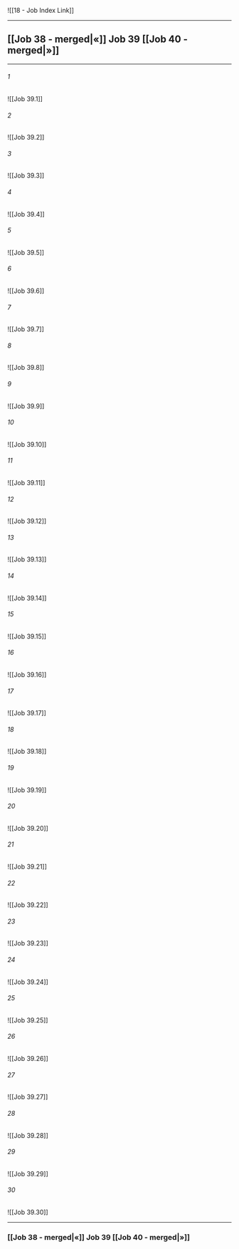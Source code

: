 ![[18 - Job Index Link]]

---
##  [[Job 38 - merged|«]] Job 39 [[Job 40 - merged|»]]

---

###### 1
![[Job 39.1]] 

###### 2
![[Job 39.2]] 

###### 3
![[Job 39.3]] 

###### 4
![[Job 39.4]]

###### 5 
![[Job 39.5]] 

###### 6
![[Job 39.6]] 

###### 7
![[Job 39.7]] 

###### 8
![[Job 39.8]] 

###### 9
![[Job 39.9]] 

###### 10
![[Job 39.10]] 

###### 11
![[Job 39.11]] 

###### 12
![[Job 39.12]]

###### 13
![[Job 39.13]] 

###### 14
![[Job 39.14]] 

###### 15
![[Job 39.15]]

###### 16
![[Job 39.16]] 

###### 17
![[Job 39.17]]

###### 18
![[Job 39.18]] 

###### 19
![[Job 39.19]] 

###### 20
![[Job 39.20]]

###### 21
![[Job 39.21]] 

###### 22
![[Job 39.22]] 

###### 23
![[Job 39.23]]

###### 24
![[Job 39.24]] 

###### 25
![[Job 39.25]]

###### 26
![[Job 39.26]] 

###### 27
![[Job 39.27]] 

###### 28
![[Job 39.28]]

###### 29
![[Job 39.29]] 

###### 30
![[Job 39.30]] 


---
###  [[Job 38 - merged|«]] Job 39 [[Job 40 - merged|»]]